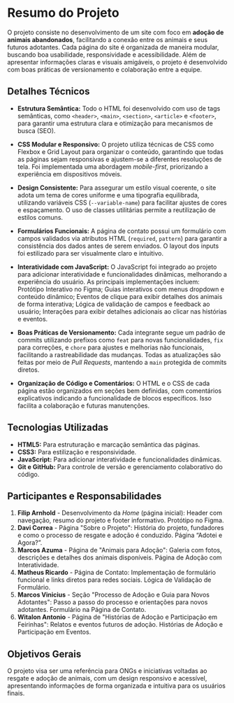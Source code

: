 # Resumo do Projeto

O projeto consiste no desenvolvimento de um site com foco em **adoção de animais abandonados**, facilitando a conexão entre os animais e seus futuros adotantes. Cada página do site é organizada de maneira modular, buscando boa usabilidade, responsividade e acessibilidade. Além de apresentar informações claras e visuais amigáveis, o projeto é desenvolvido com boas práticas de versionamento e colaboração entre a equipe.

## Detalhes Técnicos

- **Estrutura Semântica:** Todo o HTML foi desenvolvido com uso de tags semânticas, como `<header>`, `<main>`, `<section>`, `<article>` e `<footer>`, para garantir uma estrutura clara e otimização para mecanismos de busca (SEO).
  
- **CSS Modular e Responsivo:** O projeto utiliza técnicas de CSS como Flexbox e Grid Layout para organizar o conteúdo, garantindo que todas as páginas sejam responsivas e ajustem-se a diferentes resoluções de tela. Foi implementada uma abordagem *mobile-first*, priorizando a experiência em dispositivos móveis.

- **Design Consistente:** Para assegurar um estilo visual coerente, o site adota um tema de cores uniforme e uma tipografia equilibrada, utilizando variáveis CSS (`--variable-name`) para facilitar ajustes de cores e espaçamento. O uso de classes utilitárias permite a reutilização de estilos comuns.

- **Formulários Funcionais:** A página de contato possui um formulário com campos validados via atributos HTML (`required`, `pattern`) para garantir a consistência dos dados antes de serem enviados. O layout dos inputs foi estilizado para ser visualmente claro e intuitivo.

- **Interatividade com JavaScript:** O JavaScript foi integrado ao projeto para adicionar interatividade e funcionalidades dinâmicas, melhorando a experiência do usuário. As principais implementações incluem: Protótipo Interativo no Figma; Guias interativos com menus dropdown e conteúdo dinâmico; Eventos de clique para exibir detalhes dos animais de forma interativa; Lógica de validação de campos e feedback ao usuário; Interações para exibir detalhes adicionais ao clicar nas histórias e eventos.

- **Boas Práticas de Versionamento:** Cada integrante segue um padrão de commits utilizando prefixos como `feat` para novas funcionalidades, `fix` para correções, e `chore` para ajustes e melhorias não funcionais, facilitando a rastreabilidade das mudanças. Todas as atualizações são feitas por meio de *Pull Requests*, mantendo a `main` protegida de commits diretos.

- **Organização de Código e Comentários:** O HTML e o CSS de cada página estão organizados em seções bem definidas, com comentários explicativos indicando a funcionalidade de blocos específicos. Isso facilita a colaboração e futuras manutenções.

## Tecnologias Utilizadas

- **HTML5:** Para estruturação e marcação semântica das páginas.
- **CSS3:** Para estilização e responsividade.
- **JavaScript:** Para adicionar interatividade e funcionalidades dinâmicas.
- **Git e GitHub:** Para controle de versão e gerenciamento colaborativo do código.

## Participantes e Responsabilidades

1. **Filip Arnhold** - Desenvolvimento da *Home* (página inicial): Header com navegação, resumo do projeto e footer informativo. Protótipo no Figma. 
2. **Davi Correa** - Página "Sobre o Projeto": História do projeto, fundadores e como o processo de resgate e adoção é conduzido. Página “Adotei e Agora?”.
3. **Marcos Azuma** - Página de "Animais para Adoção": Galeria com fotos, descrições e detalhes dos animais disponíveis.  Página de Adoção com Interatividade.
4. **Matheus Ricardo** - Página de Contato: Implementação de formulário funcional e links diretos para redes sociais. Lógica de Validação de Formulário.
5. **Marcos Vinicius** - Seção "Processo de Adoção e Guia para Novos Adotantes": Passo a passo do processo e orientações para novos adotantes. Formulário na Página de Contato.
6. **Witalon Antonio** - Página de "Histórias de Adoção e Participação em Feirinhas": Relatos e eventos futuros de adoção. Histórias de Adoção e Participação em Eventos.

## Objetivos Gerais

O projeto visa ser uma referência para ONGs e iniciativas voltadas ao resgate e adoção de animais, com um design responsivo e acessível, apresentando informações de forma organizada e intuitiva para os usuários finais.
